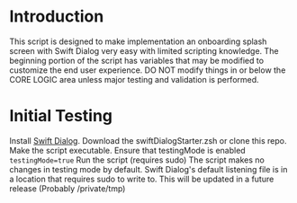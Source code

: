 # Introduction

This script is designed to make implementation an onboarding splash screen with Swift Dialog very easy with limited scripting knowledge. The beginning portion of the script has variables that may be modified to customize the end user experience. DO NOT modify things in or below the CORE LOGIC area unless  major testing and validation is performed.

# Initial Testing

Install [Swift Dialog](https://github.com/swiftDialog/swiftDialog).
Download the swiftDialogStarter.zsh or clone this repo.
Make the script executable.
Ensure that testingMode is enabled `testingMode=true`
Run the script (requires sudo)
    The script makes no changes in testing mode by default.  Swift Dialog's default listening file is in a location that requires sudo to write to.  This will be updated in a future release (Probably /private/tmp)